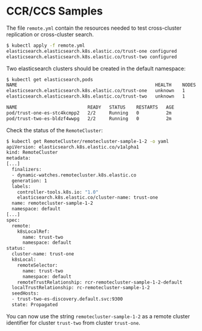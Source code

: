 # CCR/CCS Samples
The file `remote.yml` contain the resources needed to test cross-cluster replication or cross-cluster search.

```bash
$ kubectl apply -f remote.yml
elasticsearch.elasticsearch.k8s.elastic.co/trust-one configured
elasticsearch.elasticsearch.k8s.elastic.co/trust-two configured
```

Two elasticsearch clusters should be created in the default namespace:

```bash
$ kubectl get elasticsearch,pods
NAME                                                   HEALTH    NODES   VERSION   PHASE         AGE
elasticsearch.elasticsearch.k8s.elastic.co/trust-one   unknown   1       6.6.2     Operational   2m
elasticsearch.elasticsearch.k8s.elastic.co/trust-two   unknown   1       6.6.2     Operational   2m

NAME                          READY   STATUS    RESTARTS   AGE
pod/trust-one-es-stc4kcmpp2   2/2     Running   0          2m
pod/trust-two-es-bldzf4wwpg   2/2     Running   0          2m
```

Check the status of the `RemoteCluster`:

```bash
$ kubectl get RemoteCluster/remotecluster-sample-1-2 -o yaml
apiVersion: elasticsearch.k8s.elastic.co/v1alpha1
kind: RemoteCluster
metadata:
[...]
  finalizers:
  - dynamic-watches.remotecluster.k8s.elastic.co
  generation: 1
  labels:
    controller-tools.k8s.io: "1.0"
    elasticsearch.k8s.elastic.co/cluster-name: trust-one
  name: remotecluster-sample-1-2
  namespace: default
[...]
spec:
  remote:
    k8sLocalRef:
      name: trust-two
      namespace: default
status:
  cluster-name: trust-one
  k8sLocal:
    remoteSelector:
      name: trust-two
      namespace: default
    remoteTrustRelationship: rcr-remotecluster-sample-1-2-default
  localTrustRelationship: rc-remotecluster-sample-1-2
  seedHosts:
  - trust-two-es-discovery.default.svc:9300
  state: Propagated
```

You can now use the string `remotecluster-sample-1-2` as a remote cluster identifier for cluster `trust-two` from cluster `trust-one`.

